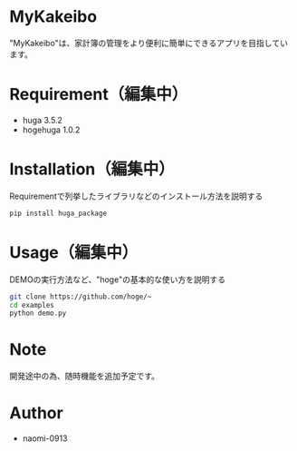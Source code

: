 # MyKakeibo

"MyKakeibo"は、家計簿の管理をより便利に簡単にできるアプリを目指しています。

# Requirement（編集中）

* huga 3.5.2
* hogehuga 1.0.2

# Installation（編集中）

Requirementで列挙したライブラリなどのインストール方法を説明する

```bash
pip install huga_package
```

# Usage（編集中）

DEMOの実行方法など、"hoge"の基本的な使い方を説明する

```bash
git clone https://github.com/hoge/~
cd examples
python demo.py
```

# Note

開発途中の為、随時機能を追加予定です。

# Author
* naomi-0913

